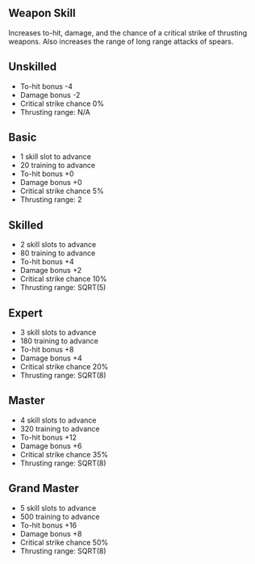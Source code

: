## Weapon Skill

Increases to-hit, damage, and the chance of a critical strike of thrusting weapons. Also increases the range of long range attacks of spears.

## Unskilled

* To-hit bonus -4
* Damage bonus -2
* Critical strike chance 0%
* Thrusting range: N/A

## Basic

* 1 skill slot to advance
* 20 training to advance
* To-hit bonus +0
* Damage bonus +0
* Critical strike chance 5%
* Thrusting range: 2

## Skilled

* 2 skill slots to advance
* 80 training to advance
* To-hit bonus +4
* Damage bonus +2
* Critical strike chance 10%
* Thrusting range: SQRT(5)

## Expert

* 3 skill slots to advance
* 180 training to advance
* To-hit bonus +8
* Damage bonus +4
* Critical strike chance 20%
* Thrusting range: SQRT(8)

## Master

* 4 skill slots to advance
* 320 training to advance
* To-hit bonus +12
* Damage bonus +6
* Critical strike chance 35%
* Thrusting range: SQRT(8)

## Grand Master

* 5 skill slots to advance
* 500 training to advance
* To-hit bonus +16
* Damage bonus +8
* Critical strike chance 50%
* Thrusting range: SQRT(8)
